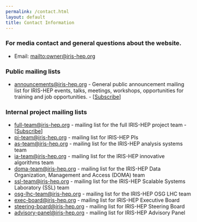 ```yaml
---
permalink: /contact.html
layout: default
title: Contact Information
---
```


### For media contact and general questions about the website. 
  * Email: <mailto:owner@iris-hep.org>

### Public mailing lists

  * [announcements@iris-hep.org](mailto:announcements@iris-hep.org) - General public announcement mailing list for IRIS-HEP events, talks, meetings, workshops, opportunities for training and job opportunities. - [[Subscribe](https://groups.google.com/a/iris-hep.org/forum/#!forum/announcements)]

### Internal project mailing lists

  * [full-team@iris-hep.org](mailto:full-team@iris-hep.org) - mailing list for the full IRIS-HEP project team - [[Subscribe](https://groups.google.com/a/iris-hep.org/forum/#!forum/full-team)]
  * [pi-team@iris-hep.org](mailto:pi-team@iris-hep.org) - mailing list for IRIS-HEP PIs
  * [as-team@iris-hep.org](mailto:as-team@iris-hep.org) - mailing list for the IRIS-HEP analysis systems team
  * [ia-team@iris-hep.org](mailto:ia-team@iris-hep.org) - mailing list for the IRIS-HEP innovative algorithms team
  * [doma-team@iris-hep.org](mailto:doma-team@iris-hep.org) - mailing list for the IRIS-HEP Data Organization, Management and Access (DOMA) team
  * [ssl-team@iris-hep.org](mailto:ssl-team@iris-hep.org) - mailing list for the IRIS-HEP Scalable Systems Laboratory (SSL) team
  * [osg-lhc-team@iris-hep.org](mailto:osg-lhc-team@iris-hep.org) - mailing list for the IRIS-HEP OSG LHC team
  * [exec-board@iris-hep.org](mailto:exec-board@iris-hep.org) - mailing list for IRIS-HEP Executive Board
  * [steering-board@iris-hep.org](mailto:steering-board@iris-hep.org) - mailing list for IRIS-HEP Steering Board
  * [advisory-panel@iris-hep.org](mailto:advisory-panel@iris-hep.org) - mailing list for IRIS-HEP Advisory Panel

